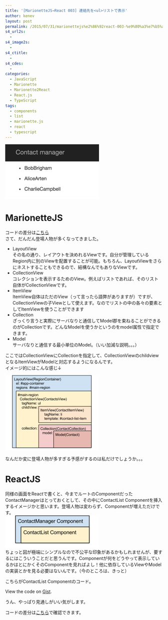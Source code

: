 ```yaml
---
title: '[MarionetteJS→React 003] 連絡先を<ul>リストで表示'
author: kenev
layout: post
permalink: /2015/07/31/marionettejs%e2%86%92react-003-%e9%80%a3%e7%b5%a1%e5%85%88%e3%82%92%e3%83%aa%e3%82%b9%e3%83%88%e3%81%a7%e8%a1%a8%e7%a4%ba/
s4_url2s:
  - 
s4_image2s:
  - 
s4_ctitle:
  - 
s4_cdes:
  - 
categories:
  - JavaScript
  - Marionette
  - Marionette2React
  - React.js
  - TypeScript
tags:
  - components
  - list
  - marionette.js
  - react
  - typescript
---
```

[<img src="/images/2015/07/0af5cc775fb565aec5166cb060c0ef2c-300x176.png" alt="スクリーンショット 2015-07-31 23.37.49" width="300" height="176" class="alignnone size-medium wp-image-432" />][1]

# MarionetteJS

コードの差分は[こちら][2]  
さて、だんだん登場人物が多くなってきました。

  * LayoutView  
    その名の通り、レイアウトを決めれるViewです。自分が管理しているRegion内に別のViewを配置することが可能。もちろん、LayoutViewをさらにネストすることもできるので、結構なんでもありなViewです。
  * CollectionView  
    コレクションを表示するためのView。例えばリストであれば、そのリスト自体がCollectionViewです。
  * ItemView  
    ItemView自体はただのView（って言ったら語弊がありますが）ですが、CollectionViewの子Viewとして使えます。なのでリストの中の各々の要素としてItemViewを使うことができます
  * Collection  
    ざっくり言うと実際にサーバなりと通信してModel郡を束ねることができるのがCollectionです。どんなModelを使うかというのをmodel属性で指定できます。
  * Model  
    サーバなりと通信する最小単位のModel。（いい加減な説明。。。）

ここではCollectionViewにCollectionを指定して、CollectionViewのchildviewとなるItemViewがModelと対応するようになるんです。  
イメージ的にはこんな感じ↓

[<img class="alignnone size-medium wp-image-425" src="/images/2015/07/ace790fc3a49676bb54a599ae0b73cee-300x239.png" alt="marionette→react_003" width="300" height="239" />][3]

なんだか変に登場人物が多すぎる予感がするのは私だけでしょうか。。。

# ReactJS

同様の画面をReactで書くと、今までルートのComponentだったContactManagerはとっておくとして、その中にContactList Componentを挿入するイメージかと思います。登場人物は変わらず、Componentが増えただけです。  
[<img class="alignnone size-medium wp-image-427" src="/images/2015/07/852c43545b02535eaaefd44c249bcf64-300x103.png" alt="marionette→react_003_2" width="300" height="103" />][4]  
ちょっと図が極端にシンプルなので不公平な印象があるかもしれませんが、要するにはこういうことだと思うんです。Componentが何をどうやって表示しているかはとにかくそのComponentを見ればよし！他に依存しているViewやModelの実装とかを見る必要はないんです。（今のところは、きっと）

こちらがContactList Componentのコード。

<div class="oembed-gist">
  <noscript>
    View the code on <a href="https://gist.github.com/kenfdev/4ae8dd727c726cee4685">Gist</a>.
  </noscript>
</div>

うん、やっぱり見通しがいい気がします。

コードの差分は[こちら][5]で確認できます。

 [1]: /images/2015/07/0af5cc775fb565aec5166cb060c0ef2c.png
 [2]: https://github.com/davidsulc/marionette-gentle-introduction/commit/a7723dfd04ea5b4523fc0a44b33da2bde553ed5b
 [3]: /images/2015/07/ace790fc3a49676bb54a599ae0b73cee.png
 [4]: /images/2015/07/852c43545b02535eaaefd44c249bcf64.png
 [5]: https://github.com/kenfdev/reactjs-gentle-introduction/commit/409f70cb783247542709db4ffe8ead4d1cc84546
